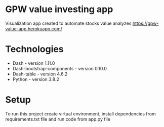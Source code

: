 # GPW value investing app
Visualization app created to automate stocks value analyzes
https://gpw-value-app.herokuapp.com/

# Technologies
*  Dash - version 1.11.0
*  Dash-bootstrap-components - version 0.10.0
*  Dash-table - version 4.6.2
*  Python - version 3.8.2

# Setup
To run this project create virtual environment, install dependencies from requirements.txt file and run code from app.py file
